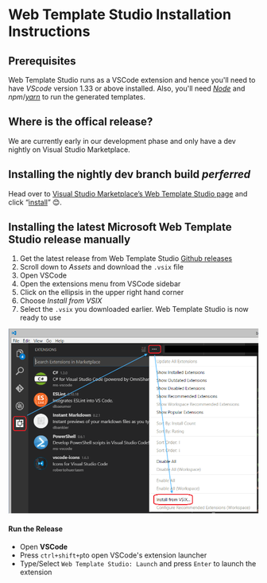 # Web Template Studio Installation Instructions

## Prerequisites

Web Template Studio runs as a VSCode extension and hence you'll need to have _VScode_ version 1.33 or above installed.
Also, you'll need [_Node_](https://nodejs.org/en/download/) and _npm_/[_yarn_](https://yarnpkg.com/en/docs/install) to run the generated templates.

## Where is the offical release?
We are currently early in our development phase and only have a dev nightly on Visual Studio Marketplace.

## Installing the nightly dev branch build _perferred_
Head over to [Visual Studio Marketplace’s Web Template Studio page](https://marketplace.visualstudio.com/items?itemName=WASTeamAccount.WebTemplateStudio-dev-nightly) and click “[install](vscode:extension/WASTeamAccount.WebTemplateStudio-dev-nightly)” 😊.  

## Installing the latest Microsoft Web Template Studio release manually

1. Get the latest release from Web Template Studio [Github releases](https://github.com/Microsoft/WebTemplateStudio/releases)
2. Scroll down to _Assets_ and download the `.vsix` file
3. Open VSCode
4. Open the extensions menu from VSCode sidebar
5. Click on the ellipsis in the upper right hand corner
6. Choose _Install from VSIX_
7. Select the `.vsix` you downloaded earlier. Web Template Studio is now ready to use

![VSIX Install Instructions](./resources/vsix-install-instructions.png)

#### Run the Release

- Open **VSCode**
- Press `ctrl+shift+p`to open VSCode's extension launcher
- Type/Select `Web Template Studio: Launch` and press `Enter` to launch the extension
